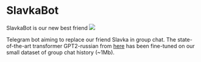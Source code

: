 # SlavkaBot
SlavkaBot is our new best friend ![](https://static-cdn.jtvnw.net/emoticons/v1/86/1.0)

Telegram bot aiming to replace our friend Slavka in group chat. The state-of-the-art transformer GPT2-russian from [here](https://github.com/mgrankin/ru_transformers) has been fine-tuned on our small dataset of group chat history (~1Mb).
